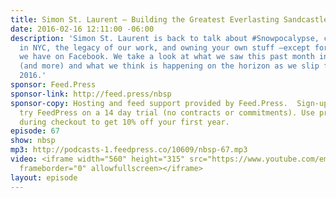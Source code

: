 ```yaml
---
title: Simon St. Laurent — Building the Greatest Everlasting Sandcastle
date: 2016-02-16 12:11:00 -06:00
description: 'Simon St. Laurent is back to talk about #Snowpocalypse, camera drones
  in NYC, the legacy of our work, and owning your own stuff —except for those conversations
  we have on Facebook. We take a look at what we saw this past month in the web space
  (and more) and what we think is happening on the horizon as we slip further into
  2016.'
sponsor: Feed.Press
sponsor-link: http://feed.press/nbsp
sponsor-copy: Hosting and feed support provided by Feed.Press.  Sign-up today and
  try FeedPress on a 14 day trial (no contracts or commitments). Use promo code *nbsp*
  during checkout to get 10% off your first year.
episode: 67
show: nbsp
mp3: http://podcasts-1.feedpress.co/10609/nbsp-67.mp3
video: <iframe width="560" height="315" src="https://www.youtube.com/embed/4uFodMgt4VE"
  frameborder="0" allowfullscreen></iframe>
layout: episode
---
```


